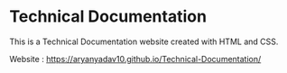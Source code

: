 # Technical Documentation
 
This is a Technical Documentation website created with HTML and CSS.

Website :  https://aryanyadav10.github.io/Technical-Documentation/

